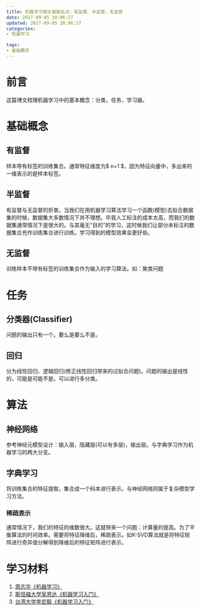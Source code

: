 ```yaml
---
title: 机器学习相关基础名词：有监督、半监督、无监督
date: 2017-09-05 20:06:27
updated: 2017-09-05 20:06:27
categories:
- 机器学习

tags:
- 基础概念
---
```

# 前言
这篇博文梳理机器学习中的基本概念：分类，任务，学习器。

<!--more-->
# 基础概念
## 有监督
样本带有标签的训练集合。通常特征维度为$ n+1 $，因为特征向量中，多出来的一维表示的是样本标签。

## 半监督
有监督与无监督的折衷，当我们在用机器学习算法学习一个函数(模型)去拟合数据集的时候，数据集大多数情况下并不理想。毕竟人工标注的成本太高，而我们的数据集通常情况下是很大的。与其毫无"目的"的学习，这时候我们让部分未标注的数据集合充作训练集合进行训练。学习得到的模型效果会更好些。

## 无监督
训练样本不带有标签的训练集合作为输入的学习算法。如：聚类问题

# 任务
## 分类器(Classifier)
问题的输出只有一个。要么是要么不是。

## 回归
分为线性回归、逻辑回归(修正线性回归带来的过拟合问题)。问题的输出是线性的，可能是可能不是。可以进行多分类。

# 算法
## 神经网络
参考神经元模型设计：输入层，隐藏层(可以有多层)，输出层。与字典学习作为机器学习的两大分支。

## 字典学习
将训练集合的特征提取，集合成一个码本进行表示。与神经网络同属于复杂模型学习方法。

### 稀疏表示
通常情况下，我们的特征的维数很大。这就带来一个问题：计算量的提高。为了平衡算法的时间效率。需要将特征降维后，稀疏表示。如K-SVD算法就是将特征矩阵进行奇异值分解得到降维后的特征矩阵进行表示。

# 学习材料
1. [周志华《机器学习》](https://book.douban.com/subject/26708119/)
2. [斯坦福大学吴恩达《机器学习入门》](http://open.163.com/special/opencourse/machinelearning.html)
3. [台湾大学李宏毅《机器学习入门》](https://www.bilibili.com/video/av46561029/)